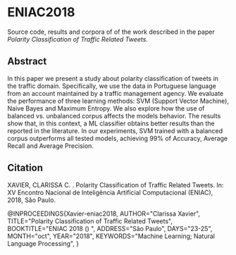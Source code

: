 # ENIAC2018

 Source code, results and corpora of of the work described in the paper _Polarity Classification of Traffic Related Tweets_.

## Abstract
In this paper we present a study about polarity classification of tweets in the traffic domain. Specifically, we use the data in Portuguese language from an account maintained by a traffic management agency. We evaluate the performance of three learning methods: SVM (Support Vector Machine), Naive Bayes and Maximum Entropy. We also explore how the use of balanced vs. unbalanced corpus affects the models behavior. The results show that, in this context, a ML classifier obtains better results than the reported in the literature. In our experiments, SVM trained with a balanced corpus outperforms all tested models, achieving 99% of Accuracy, Average Recall and Average Precision.

## Citation
XAVIER, CLARISSA C. . Polarity Classification of Traffic Related Tweets. In: XV Encontro Nacional de Inteligência Artificial Computacional (ENIAC), 2018, São Paulo. 

@INPROCEEDINGS{Xavier-eniac2018,
    AUTHOR="Clarissa Xavier",
    TITLE="Polarity Classification of Traffic Related Tweets",
    BOOKTITLE="ENIAC 2018 () ",
    ADDRESS="São Paulo",
    DAYS="23-25",
    MONTH="oct",
    YEAR="2018",
    KEYWORDS="Machine Learning; Natural Language Processing",
}

